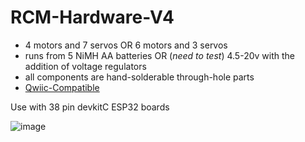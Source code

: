 # RCM-Hardware-V4
* 4 motors and 7 servos OR 6 motors and 3 servos
* runs from 5 NiMH AA batteries OR (_need to test_) 4.5-20v with the addition of voltage regulators
* all components are hand-solderable through-hole parts
* [Qwiic-Compatible](https://www.sparkfun.com/qwiic#faqs)

Use with 38 pin devkitC ESP32 boards

![image](https://github.com/RCMgames/RCM-Hardware-V4/assets/59814881/adccfb06-a9db-4db0-a004-7929c35aa7d5)

